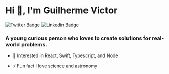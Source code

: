<h1>Hi 👋, I'm Guilherme Victor</h1>

[![Twitter Badge](https://img.shields.io/badge/-@oguivictor-ffe23f?style=for-the-badge&labelColor=ffe23f&logo=twitter&logoColor=292929&link=https://twitter.com/oguivictor)](https://twitter.com/oguivictor) 
[![Linkedin Badge](https://img.shields.io/badge/-Guilherme%20Victor-ffe23f?style=for-the-badge&logo=Linkedin&logoColor=292929&link=https://www.linkedin.com/in/guilhermeviictor/)](https://www.linkedin.com/in/guilhermeviictor/)
<h3>A young curious person who loves to create solutions for real-world problems.</h3>

- 💬 Interested in React, Swift, Typescript, and Node 

- ⚡ Fun fact I love science and astronomy

